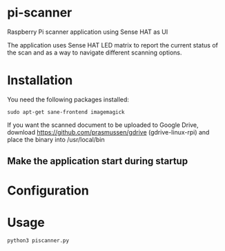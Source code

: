 # pi-scanner
Raspberry Pi scanner application using Sense HAT as UI

The application uses Sense HAT LED matrix to report the current status of the scan and as a way to navigate different scanning options.

# Installation
You need the following packages installed:

```
sudo apt-get sane-frontend imagemagick
```

If you want the scanned document to be uploaded to Google Drive, download https://github.com/prasmussen/gdrive (gdrive-linux-rpi) and place the binary into /usr/local/bin

## Make the application start during startup

# Configuration

# Usage

```
python3 piscanner.py
```
